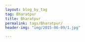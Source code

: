 ```yaml
---
layout: blog_by_tag
tag: Bharatpur
title: Bharatpur
permalink: tags/Bharatpur/
header-img: "img/2015-06-09/1.jpg"

---
```

